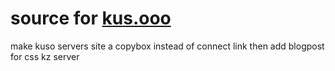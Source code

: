 # source for [kus.ooo](https://kus.ooo)
make kuso servers site a copybox instead of connect link
then add blogpost for css kz server
